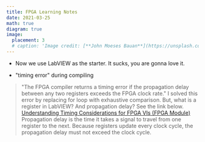 ```yaml
---
title: FPGA Learning Notes
date: 2021-03-25
math: true
diagram: true
image:
  placement: 3
  # caption: 'Image credit: [**John Moeses Bauan**](https://unsplash.com/photos/OGZtQF8iC0g)'
---
```


- Now we use LabVIEW as the starter. It sucks, you are gonna love it.

- "timing error" during compiling
> "The FPGA compiler returns a timing error if the propagation delay between any two registers exceeds the FPGA clock rate." I solved this error by replacing for loop with exhaustive comparison. But, what is a register in LabVIEW? And propagation delay? See the link below.
> [Understanding Timing Considerations for FPGA VIs (FPGA Module)](https://zone.ni.com/reference/en-XX/help/371599P-01/lvfpgaconcepts/registers/)
> Propagation delay is the time it takes a signal to travel from one register to the next. Because registers update every clock cycle, the propagation delay must not exceed the clock cycle.
